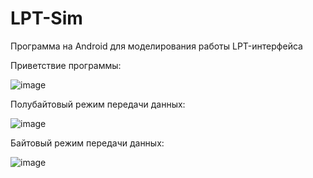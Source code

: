# LPT-Sim
Программа на Android для моделирования работы LPT-интерфейса

Приветствие программы:

![image](https://user-images.githubusercontent.com/50622213/178555315-129eb26a-770b-4d28-af33-2d63b455aaf6.png)

Полубайтовый режим передачи данных:

![image](https://user-images.githubusercontent.com/50622213/178555329-0fbac446-582f-41f0-ae3b-1d2322a10147.png)

Байтовый режим передачи данных:

![image](https://user-images.githubusercontent.com/50622213/178555357-d0612b99-5b2d-4924-8452-86891f55632b.png)

